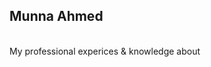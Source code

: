 <p align="center">
  <h2>Munna Ahmed</h2>
  <br/>
   My professional experices & knowledge about
</p>
